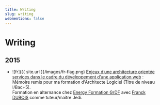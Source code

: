 ```yaml
---
title: Writing
slug: writing
webmentions: false
---
```


# Writing

## 2015

- ![fr]({{ site.url }}/images/fr-flag.png)
  [Enjeux d’une architecture orientée services dans le cadre du développement d’une application web](./2015-memoire-maxence-poutord.pdf)
  : Mémoire remis pour ma formation d'Architecte Logiciel (Titre de niveau I/Bac+5).  
  Formation en alternance chez [Energy Formation GrDF](http://energyformation.grdf.fr/) avec
  [Franck DUBOIS](https://twitter.com/franck_wood) comme tuteur/maître Jedi.
